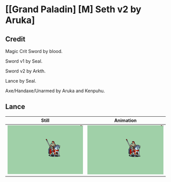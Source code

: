 # [\[Grand Paladin\] \[M\] Seth v2 by Aruka]

## Credit

Magic Crit Sword by blood.

Sword v1 by Seal.

Sword v2 by Arkth.

Lance by Seal.

Axe/Handaxe/Unarmed by Aruka and Kenpuhu.
	
## Lance

| Still | Animation |
| :---: | :-------: |
| ![Lance still](./Lance_000.png) | ![Lance animation](./Lance.gif) |
